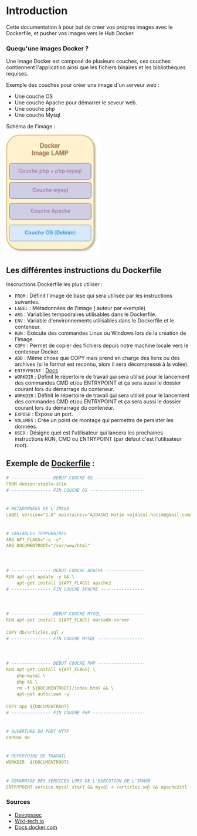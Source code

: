# Introduction

Cette documentation à pour but de créer vos propres images avec le Dockerfile, et pusher vos images vers le Hub Docker.

### Quequ'une images Docker ?

 Une image Docker est composé de plusieurs couches, ces couches contiennent l'application ainsi que les fichiers binaires et les bibliothèques requises.

 Exemple des couches pour créer une image d'un serveur web :

 - Une couche OS
 - Une couche Apache pour démarrer le seveur web.
 - Une couche php 
 - Une couche Mysql

Schéma de l'image :

![Schéma image lamp](images/dockerImageLamp.jpg)

## Les différentes instructions du Dockerfile

Inscructions Dockerfile les plus utiliser :

-  `FROM` : Définit l'image de base qui sera utilisée par les instructions suivantes.
- `LABEL` : Métadonnées de l'image ( auteur par exemple)
- `ARG` : Variablies tempodraires utilisables dans le Dockerfile.
- `ENV` : Variable d'environnements utilisables dans le Dockerfile et le conteneur.
- `RUN` : Exécute des commandes Linux ou Windows lors de la création de l'image.
- `COPY` : Permet de copier des fichiers depuis notre machine locale vers le conteneur Docker.
- `ADD` : Même chose que COPY mais prend en charge des liens ou des archives (si le format est reconnu, alors il sera décompressé à la volée).
- `ENTRYPOINT` : [Docs](https://aws.amazon.com/fr/blogs/france/demystifier-entrypoint-et-cmd-dans-docker/)
- `WORKDIR` : Définit le répertoire de travail qui sera utilisé pour le lancement des commandes CMD et/ou ENTRYPOINT et ça sera aussi le dossier courant lors du démarrage du conteneur.
- `WORKDIR` : Définit le répertoire de travail qui sera utilisé pour le lancement des commandes CMD et/ou ENTRYPOINT et ça sera aussi le dossier courant lors du démarrage du conteneur.
- `EXPOSE` : Expose un port.
- `VOLUMES` : Crée un point de montage qui permettra de persister les données.
- `USER` : Désigne quel est l'utilisateur qui lancera les prochaines instructions RUN, CMD ou ENTRYPOINT (par défaut c'est l'utilisateur root).

## Exemple de [Dockerfile](https://devopssec.fr/article/creer-ses-propres-images-docker-dockerfile) :


```yaml
# --------------- DÉBUT COUCHE OS -------------------
FROM debian:stable-slim
# --------------- FIN COUCHE OS ---------------------


# MÉTADONNÉES DE L'IMAGE
LABEL version="1.0" maintainer="AJDAINI Hatim <ajdaini.hatim@gmail.com>"


# VARIABLES TEMPORAIRES
ARG APT_FLAGS="-q -y"
ARG DOCUMENTROOT="/var/www/html"



# --------------- DÉBUT COUCHE APACHE ---------------
RUN apt-get update -y && \
    apt-get install ${APT_FLAGS} apache2
# --------------- FIN COUCHE APACHE -----------------



# --------------- DÉBUT COUCHE MYSQL ----------------
RUN apt-get install ${APT_FLAGS} mariadb-server

COPY db/articles.sql /
# --------------- FIN COUCHE MYSQL ------------------



# --------------- DÉBUT COUCHE PHP ------------------
RUN apt-get install ${APT_FLAGS} \
    php-mysql \
    php && \
    rm -f ${DOCUMENTROOT}/index.html && \
    apt-get autoclean -y

COPY app ${DOCUMENTROOT}
# --------------- FIN COUCHE PHP --------------------


# OUVERTURE DU PORT HTTP
EXPOSE 80


# RÉPERTOIRE DE TRAVAIL
WORKDIR  ${DOCUMENTROOT}


# DÉMARRAGE DES SERVICES LORS DE L'EXÉCUTION DE L'IMAGE
ENTRYPOINT service mysql start && mysql < /articles.sql && apache2ctl -D FOREGROUND
```


### Sources

- [Devopssec](https://devopssec.fr/article/creer-ses-propres-images-docker-dockerfile)
- [Wiki-tech.io](https://wiki-tech.io/Conteneurisation/Docker/Image)
- [Docs.docker.com](https://docs.docker.com/engine/reference/builder/)

